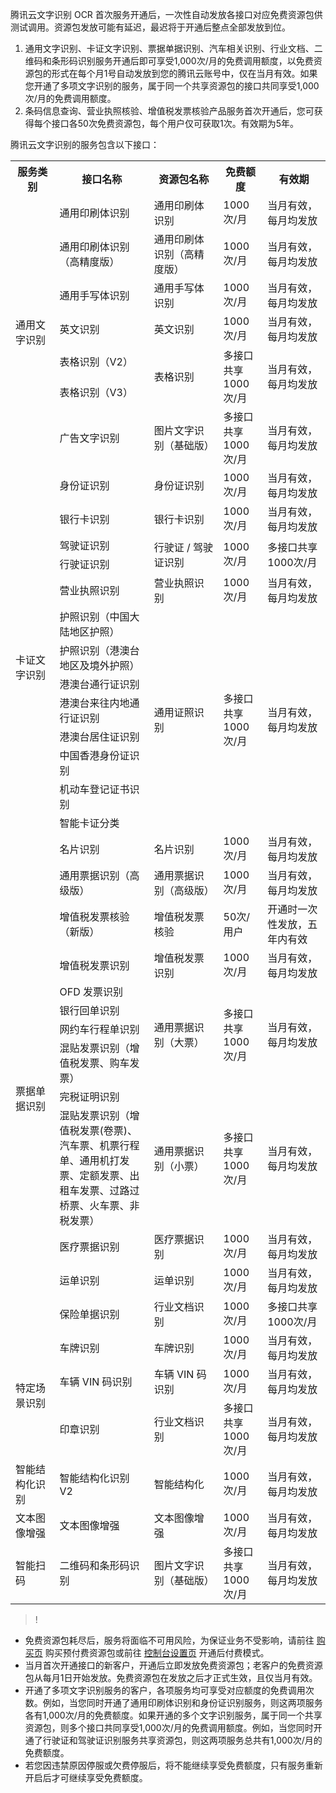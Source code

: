 <style>  table th:nth-of-type(1) {width:14%; } table th:nth-of-type(2){ width:30%; } table th:nth-of-type(3){ width:22%; } table th:nth-of-type(4){ width:14%; } table th:nth-of-type(5){ width:20%; }  </style>


腾讯云文字识别 OCR 首次服务开通后，一次性自动发放各接口对应免费资源包供测试调用。资源包发放可能有延迟，最迟将于开通后整点全部发放到位。

1. 通用文字识别、卡证文字识别、票据单据识别、汽车相关识别、行业文档、二维码和条形码识别服务开通后即可享受1,000次/月的免费调用额度，以免费资源包的形式在每个月1号自动发放到您的腾讯云账号中，仅在当月有效。如果您开通了多项文字识别的服务，属于同一个共享资源包的接口共同享受1,000次/月的免费调用额度。
2. 条码信息查询、营业执照核验、增值税发票核验产品服务首次开通后，您可获得每个接口各50次免费资源包，每个用户仅可获取1次。有效期为5年。


腾讯云文字识别的服务包含以下接口：
<table>
     <tr>
         <th>服务类别</th>  
         <th>接口名称</th>  
         <th>资源包名称</th>
				 <th>免费额度</th>
				  <th>有效期</th>  
     </tr>
  <tr>      
      <td rowspan="7">通用文字识别</td>   
      <td>通用印刷体识别</td>
			<td>通用印刷体识别</td>
      <td>1000次/月</td>  
			<td>当月有效，每月均发放</td>  
     </tr> 
  <tr>
      <td>通用印刷体识别（高精度版）</td>
			<td>通用印刷体识别（高精度版）</td>
      <td>1000次/月</td>
			<td>当月有效，每月均发放</td>
     </tr> 
		 <tr>
      <td>通用手写体识别</td>
			<td>通用手写体识别</td>
      <td>1000次/月</td>  
			<td>当月有效，每月均发放</td>   	
		 </tr> 
		 <tr>
      <td>英文识别</td>
			<td>英文识别</td>
      <td>1000次/月</td>  
			<td>当月有效，每月均发放</td>   	
		 </tr>  
		 <tr>
      <td >表格识别（V2）
</td>
			<td rowspan="2">表格识别
</td>
      <td rowspan="2">多接口共享1000次/月	</td>  
			<td rowspan="2">当月有效，每月均发放</td>   	
		 </tr> 
		 <tr>
      <td>表格识别（V3）
</td>
		 </tr> 
		 		 <tr>
      <td>广告文字识别
</td>
			<td>图片文字识别（基础版）</td>
      <td>多接口共享
1000次/月</td>  
			<td>当月有效，每月均发放</td>   	
		 </tr>
		 <tr>
		  <td rowspan="14">卡证文字识别</td>   
      <td>身份证识别</td>
			<td>身份证识别</td>
      <td>1000次/月</td>  
			<td>当月有效，每月均发放</td>  
     </tr> 
  <tr>
      <td>银行卡识别</td>
			<td>银行卡识别</td>
      <td>1000次/月</td>
			<td>当月有效，每月均发放</td>
     </tr> 
  <tr>      
       <td>驾驶证识别</td>
			 <td rowspan="2">行驶证 / 驾驶证识别</td>
      <td rowspan="2">1000次/月</td>  
			<td rowspan="2">多接口共享1000次/月	</td>       
 </tr> 
<tr>
      <td>行驶证识别
</td>
		 </tr>
		   <tr>
      <td>营业执照识别</td>
			<td>营业执照识别</td>
      <td>1000次/月</td>
			<td>当月有效，每月均发放</td>
     </tr> 
		 <tr>
      <td>护照识别（中国大陆地区护照）</td>
			<td rowspan="8">通用证照识别</td>
      <td rowspan="8">多接口共享
1000次/月</td>  
			<td rowspan="8">当月有效，每月均发放</td>   	
		 </tr>
		 <tr>
		 <td>护照识别（港澳台地区及境外护照）</td>
		 </tr>
		 <tr>
		 <td>港澳台通行证识别</td>
		 </tr>
		 <tr>
		 <td>港澳台来往内地通行证识别</td>
		 </tr>
		 <tr>
		 <td>港澳台居住证识别</td>
		 </tr>
		 <tr>
		 <td>中国香港身份证识别</td>
		 </tr>
		 <tr>
		 <td>机动车登记证书识别</td>
		 </tr>
		 <tr>
		 <td>智能卡证分类</td>
		 </tr>
		  <tr>
      <td>名片识别</td>
			<td>名片识别</td>
      <td>1000次/月</td>
			<td>当月有效，每月均发放</td>
     </tr> 
  <tr>
			<td rowspan="12">票据单据识别</td>   
      <td>通用票据识别（高级版）</td>   
			<td>通用票据识别（高级版）</td>
      <td>1000次/月</td>
			<td>当月有效，每月均发放</td>
     </tr>
		  <tr>
      <td>增值税发票核验（新版）</td>   
			<td>	增值税发票核验</td>
      <td>50次/用户</td>
			<td>开通时一次性发放，五年内有效</td>
     </tr>
  <tr>
      <td>增值税发票识别</td> 
			<td>增值税发票识别</td>
      <td>1000次/月</td>  
			<td>当月有效，每月均发放</td>  
     </tr> 
		  <tr>
      <td>OFD 发票识别</td>   
			<td rowspan="4">通用票据识别（大票）</td>
      <td rowspan="4">多接口共享
1000次/月</td>
			<td rowspan="4">当月有效，每月均发放</td>
     </tr>
		 <tr>
		 <td>银行回单识别</td>
		 </tr>
		 <tr>
		 <td>网约车行程单识别</td>
		 </tr>
		 <tr>
		 <td>混贴发票识别（增值税发票、购车发票）</td>
		 </tr>
		 <tr>
      <td>完税证明识别</td>   
			<td rowspan="2">通用票据识别（小票）</td>
      <td rowspan="2">多接口共享1000次/月</td>
			<td rowspan="2">当月有效，每月均发放</td>
     </tr>
		 <tr>
		 <td>混贴发票识别（增值税发票(卷票)、汽车票、机票行程单、通用机打发票、定额发票、出租车发票、过路过桥票、火车票、非税发票）
</td>
		 </tr>
  <tr>
      <td>医疗票据识别</td> 
			<td>医疗票据识别</td>
      <td>1000次/月</td>  
			<td>当月有效，每月均发放</td>  
     </tr> 
  <tr>
      <td>运单识别</td> 
			<td>运单识别</td>
      <td>1000次/月</td>  
			<td>当月有效，每月均发放</td>  
     </tr> 
  <tr>
      <td>保险单据识别</td> 
			<td>行业文档识别</td>
      <td>1000次/月</td>  
			<td>多接口共享1000次/月</td>  
     </tr> 
		 <tr>
		   <td rowspan="3">特定场景识别</td>   
      <td>车牌识别</td> 
			<td>车牌识别</td>
      <td>1000次/月</td>  
			<td>当月有效，每月均发放</td>  
     </tr>
		  <tr>   
      <td>车辆 VIN 码识别</td> 
			<td>车辆 VIN 码识别
</td>
      <td >1000次/月</td>  
			<td>当月有效，每月均发放</td>  
     </tr>
		 <tr>   
      <td >印章识别</td> 
			<td >行业文档识别</td>
      <td >多接口共享1000次/月</td>  
			<td >当月有效，每月均发放</td>  
     </tr>
		 <tr>
		   <td>智能结构化识别</td>   
      <td>智能结构化识别 V2</td> 
			<td>智能结构化</td>
      <td>1000次/月</td>  
			<td>当月有效，每月均发放</td>  
     </tr>
		  <tr>
		   <td>文本图像增强</td>   
      <td>文本图像增强</td> 
			<td>文本图像增强</td>
      <td>1000次/月</td>  
			<td>当月有效，每月均发放</td>  
     </tr>
		  <tr>
		   <td>智能扫码</td>   
      <td>二维码和条形码识别</td> 
			<td>图片文字识别（基础版）</td>
      <td>多接口共享1000次/月</td>  
			<td>当月有效，每月均发放</td>  
     </tr>
</table>

>!
- 免费资源包耗尽后，服务将面临不可用风险，为保证业务不受影响，请前往 [购买页](https://buy.cloud.tencent.com/iai_ocr) 购买预付费资源包或前往 [控制台设置页](https://console.cloud.tencent.com/ocr/settings) 开通后付费模式。
- 当月首次开通接口的新客户，开通后立即发放免费资源包；老客户的免费资源包从每月1日开始发放。免费资源包在发放之后才正式生效，且仅当月有效。
- 开通了多项文字识别服务的客户，各项服务均可享受对应额度的免费调用次数。例如，当您同时开通了通用印刷体识别和身份证识别服务，则这两项服务各有1,000次/月的免费额度。如果开通的多个文字识别服务，属于同一个共享资源包，则多个接口共同享受1,000次/月的免费调用额度。例如，当您同时开通了行驶证和驾驶证识别服务共享资源包，则这两项服务总共有1,000次/月的免费额度。
- 若您因违禁原因停服或欠费停服后，将不能继续享受免费额度，只有服务重新开启后才可继续享受免费额度。
